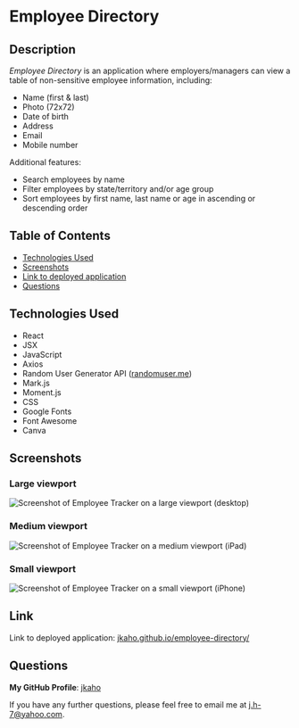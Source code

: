 # Employee Directory

## Description 

*Employee Directory* is an application where employers/managers can view a table of non-sensitive employee information, including:
- Name (first & last)
- Photo (72x72)
- Date of birth 
- Address
- Email
- Mobile number 

Additional features: 
- Search employees by name
- Filter employees by state/territory and/or age group
- Sort employees by first name, last name or age in ascending or descending order

## Table of Contents

- [Technologies Used](#Technologies-Used)
- [Screenshots](#Screenshots)
- [Link to deployed application](#Link)
- [Questions](#Questions)

## Technologies Used

- React
- JSX
- JavaScript
- Axios
- Random User Generator API ([randomuser.me](https://randomuser.me/))
- Mark.js 
- Moment.js
- CSS 
- Google Fonts
- Font Awesome
- Canva

## Screenshots 

### Large viewport 

![Screenshot of Employee Tracker on a large viewport (desktop)](public/images/viewport-lg.png)

### Medium viewport 

![Screenshot of Employee Tracker on a medium viewport (iPad)](public/images/viewport-md.png)

### Small viewport 

![Screenshot of Employee Tracker on a small viewport (iPhone)](public/images/viewport-sm.png)

## Link

Link to deployed application: [jkaho.github.io/employee-directory/](https://jkaho.github.io/employee-directory/)

## Questions

**My GitHub Profile**: [jkaho](https://github.com/jkaho)

If you have any further questions, please feel free to email me at [j.h-7@yahoo.com](mailto:j.h-7@yahoo.com).


